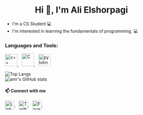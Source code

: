 <h1 align='center'> Hi 👋, I'm Ali Elshorpagi </h1>

- I'm a CS Student 💻 
- I'm interested in learning the fundamentals of programming. 💻

<h3 align="left">Languages and Tools:</h3>
<p align="left"> <a href="https://www.w3schools.com/cpp/" target="_blank"> <img src="https://cdn-icons-png.flaticon.com/128/6132/6132222.png" alt="c++" width="40" height="40"/> </a> &ensp; <a href="https://www.w3schools.com/c/" target="_blank"> <img src="https://upload.wikimedia.org/wikipedia/commons/1/19/C_Logo.png?20201023095457" alt="C" width="40" height="42"/> </a> &ensp; <a href="https://www.python.org/" target="_blank"> <img src="https://cdn-icons-png.flaticon.com/128/5968/5968350.png" alt="pytohn" width="40" height="40"/> </a> 

![Top Langs](https://github-readme-stats.vercel.app/api/top-langs/?username=Ali-Elshorpagi&layout=compact&theme=radical) <br>
![amr's GitHub stats](https://github-readme-stats.vercel.app/api?username=Ali-Elshorpagi&show_icons=true&theme=radical)

</p>

<h4 align="left">📫 Connect with me</h4>
<p align="left">
<a href="https://www.linkedin.com/in/ali-elshorpagi/" target="_blank">
<img align="center" src="https://cdn-icons-png.flaticon.com/128/3536/3536505.png" alt="Linkedin" height="30" width="30" />
</a> &ensp;

<a href="https://twitter.com/AliElshorpagi" target="_blank">
<img align="center" src="https://cdn-icons-png.flaticon.com/128/3256/3256013.png" alt="Twitter" height="30" width="30" />
</a> &ensp;


<a href="https://www.facebook.com/alilio02" target="_blank">
<img align="center" src="https://cdn-icons-png.flaticon.com/128/733/733547.png" alt="Facebook" height="30" width="30" />
</a> &ensp;

</p>
